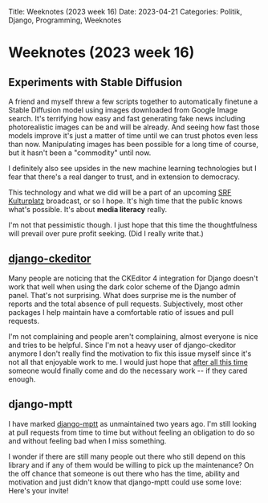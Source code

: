 Title: Weeknotes (2023 week 16)
Date: 2023-04-21
Categories: Politik, Django, Programming, Weeknotes

# Weeknotes (2023 week 16)

## Experiments with Stable Diffusion

A friend and myself threw a few scripts together to automatically finetune a Stable Diffusion model using images downloaded from Google Image search. It's terrifying how easy and fast generating fake news including photorealistic images can be and will be already. And seeing how fast those models improve it's just a matter of time until we can trust photos even less than now. Manipulating images has been possible for a long time of course, but it hasn't been a "commodity" until now.

I definitely also see upsides in the new machine learning technologies but I fear that there's a real danger to trust, and in extension to democracy.

This technology and what we did will be a part of an upcoming [SRF Kulturplatz](https://www.srf.ch/play/tv/sendung/kulturplatz?id=d70e9bb9-0cee-46b6-8d87-7cbd8317a9c7) broadcast, or so I hope. It's high time that the public knows what's possible. It's about **media literacy** really.

I'm not that pessimistic though. I just hope that this time the thoughtfulness will prevail over pure profit seeking. (Did I really write that.)

## [django-ckeditor](https://github.com/django-ckeditor/django-ckeditor)

Many people are noticing that the CKEditor 4 integration for Django doesn't work that well when using the dark color scheme of the Django admin panel. That's not surprising. What does surprise me is the number of reports and the total absence of pull requests. Subjectively, most other packages I help maintain have a comfortable ratio of issues and pull requests.

I'm not complaining and people aren't complaining, almost everyone is nice and tries to be helpful. Since I'm not a heavy user of django-ckeditor anymore I don't really find the motivation to fix this issue myself since it's not all that enjoyable work to me. I would just hope that [after all this time](https://github.com/django-ckeditor/django-ckeditor/issues/670) someone would finally come and do the necessary work -- if they cared enough.

## django-mptt

I have marked [django-mptt](https://github.com/django-mptt/django-mptt) as unmaintained two years ago. I'm still looking at pull requests from time to time but without feeling an obligation to do so and without feeling bad when I miss something.

I wonder if there are still many people out there who still depend on this library and if any of them would be willing to pick up the maintenance? On the off chance that someone is out there who has the time, ability and motivation and just didn't know that django-mptt could use some love: Here's your invite!
